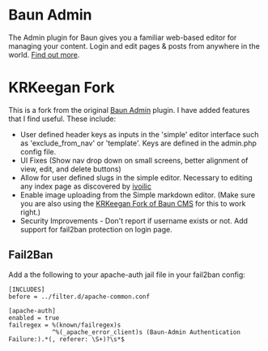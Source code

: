 # Baun Admin

The Admin plugin for Baun gives you a familiar web-based editor for managing your content. Login and
edit pages & posts from anywhere in the world. [Find out more](http://bauncms.com/plugins/admin).

# KRKeegan Fork

This is a fork from the original [Baun Admin](https://github.com/BaunCMS/Baun-Admin)
plugin.  I have added features that I find useful.  These include:

* User defined header keys as inputs in the 'simple' editor interface such as
'exclude_from_nav' or 'template'.  Keys are defined in the admin.php config
file.
* UI Fixes (Show nav drop down on small screens, better alignment of view, edit,
and delete buttons)
* Allow for user defined slugs in the simple editor.  Necessary to editing any
index page as discovered by [ivoilic](https://github.com/ivoilic/Baun-Admin/commit/db02f4f19200e903a192fe61e8e29cdf5419f999)
* Enable image uploading from the Simple markdown editor. (Make sure you are
also using the [KRKeegan Fork of Baun CMS](https://github.com/krkeegan/Baun)
for this to work right.)
* Security Improvements - Don't report if username exists or not.  Add support
for fail2ban protection on login page.

## Fail2Ban

Add a the following to your apache-auth jail file in your fail2ban config:
```
[INCLUDES]
before = ../filter.d/apache-common.conf

[apache-auth]
enabled = true
failregex = %(known/failregex)s
            ^%(_apache_error_client)s (Baun-Admin Authentication Failure:).*(, referer: \S+)?\s*$

```
